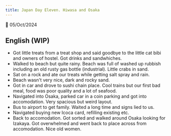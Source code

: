 ```yaml
---
title: Japan Day Eleven. Hiwasa and Osaka
---
```

🌱
05/Oct/2024

## English (WIP)
- Got little treats from a treat shop and said goodbye to the little cat bibi and owners of hostel. Got drinks and sandwhiches.
- Walked to beach but quite rainy. Beach was full of washed up rubbish including an old rusty gas bottle (industrial). Little crabs in sand.
- Sat on a rock and ate our treats while getting salt spray and rain.
- Beach wasn't very nice, dark and rocky sand. 
- Got in car and drove to sushi chain place. Cool trains but our first bad meal, food was poor quality and a lot of seafood.
- Navigated into Osaka, parked car in a coin parking and got into accomodation. Very spacious but weird layout. 
- Bus to airport to get family. Waited a long time and signs lied to us.
- Navigated buying new Icoca card, refilling existing etc.
- Back to accomodation. Got sorted and walked around Osaka looking for Izakaya. Got overwhelmed and went back to place across from accomodation. Nice old women.
